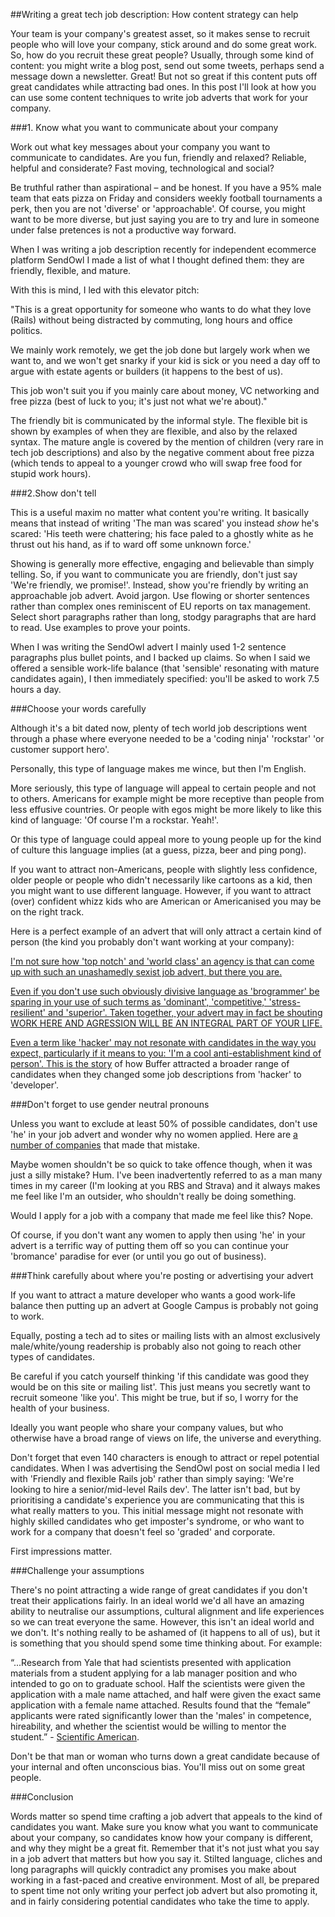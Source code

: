 ##Writing a great tech job description: How content strategy can help

Your team is your company's greatest asset, so it makes sense to recruit people who will love your company, stick around and do some great work. So, how do you recruit these great people? Usually, through some kind of content: you might write a blog post, send out some tweets, perhaps send a message down a newsletter. Great! But not so great if this content puts off great candidates while attracting bad ones. In this post I'll look at how you can use some content techniques to write job adverts that work for your company.


###1. Know what you want to communicate about your company

Work out what key messages about your company you want to communicate to candidates. Are you fun, friendly and relaxed? Reliable, helpful and considerate? Fast moving, technological and social?

Be truthful rather than aspirational – and be honest. If you have a 95% male team that eats pizza on Friday and considers weekly football tournaments a perk, then you are not 'diverse' or 'approachable'. Of course, you might want to be more diverse, but just saying you are to try and lure in someone under false pretences is not a productive way forward.

When I was writing a job description recently for independent ecommerce platform SendOwl I made a list of what I thought defined them: they are friendly, flexible, and mature.

With this is mind, I led with this elevator pitch:

"This is a great opportunity for someone who wants to do what they love (Rails) without being distracted by commuting, long hours and office politics.

We mainly work remotely, we get the job done but largely work when we want to, and we won't get snarky if your kid is sick or you need a day off to argue with estate agents or builders (it happens to the best of us). 

This job won't suit you if you mainly care about money, VC networking and free pizza (best of luck to you; it's just not what we're about)." 

The friendly bit is communicated by the informal style. The flexible bit is shown by examples of when they are flexible, and also by the relaxed syntax. The mature angle is covered by the mention of children (very rare in tech job descriptions) and also by the negative comment about free pizza (which tends to appeal to a younger crowd who will swap free food for stupid work hours). 



###2.Show don't tell

This is a useful maxim no matter what content you're writing. It basically means that instead of writing 'The man was scared' you instead <em>show</em> he's scared: 'His teeth were chattering; his face paled to a ghostly white as he thrust out his hand, as if to ward off some unknown force.'

Showing is generally more effective, engaging and believable than simply telling. So, if you want to communicate you are friendly, don't just say 'We're friendly, we promise!'. Instead, show you're friendly by writing an approachable job advert. Avoid jargon. Use flowing or shorter sentences rather than complex ones reminiscent of EU reports on tax management. Select short paragraphs rather than long, stodgy paragraphs that are hard to read. Use examples to prove your points.

When I was writing the SendOwl advert I mainly used 1-2 sentence paragraphs plus bullet points, and I backed up claims. So when I said we offered a sensible work-life balance (that 'sensible' resonating with mature candidates again), I then immediately specified: you'll be asked to work 7.5 hours a day.



###Choose your words carefully

Although it's a bit dated now, plenty of tech world job descriptions went through a phase where everyone needed to be a 'coding ninja' 'rockstar' 'or customer support hero'. 

Personally, this type of language makes me wince, but then I'm English. 

More seriously, this type of language will appeal to certain people and not to others. Americans for example might be more receptive than people from less effusive countries. Or people with egos might be more likely to like this kind of language: 'Of course I'm a rockstar. Yeah!'. 

Or this type of language could appeal more to young people up for the kind of culture this language implies (at a guess, pizza, beer and ping pong).

If you want to attract non-Americans, people with slightly less confidence, older people or people who didn't necessarily like cartoons as a kid, then you might want to use different language. However, if you want to attract (over) confident whizz kids who are American or Americanised you may be on the right track.

Here is a perfect example of an advert that will only attract a certain kind of person (the kind you probably don't want working at your company):
<a href="">

I'm not sure how 'top notch' and 'world class' an agency is that can come up with such an unashamedly sexist job advert, but there you are. 

Even if you don't use such obviously divisive language as 'brogrammer' be sparing in your use of such terms as 'dominant', 'competitive,' 'stress-resilient' and 'superior'. Taken together, your advert may in fact be shouting WORK HERE AND AGRESSION WILL BE AN INTEGRAL PART OF YOUR LIFE. 

Even a term like 'hacker' may not resonate with candidates in the way you expect, particularly if it means to you: 'I'm a cool anti-establishment kind of person'. <a href="http://www.fastcompany.com/3044094/strong-female-lead/how-changing-one-word-in-job-descriptions-can-lead-to-more-diverse-candid">This is the story</a> of how Buffer attracted a broader range of candidates when they changed some job descriptions from 'hacker' to 'developer'.


###Don't forget to use gender neutral pronouns

Unless you want to exclude at least 50% of possible candidates, don't use 'he' in your job advert and wonder why no women applied. Here are <a href="http://techcompaniesthatonlyhiremen.tumblr.com/">a number of companies</a> that made that mistake.

Maybe women shouldn't be so quick to take offence though, when it was just a silly mistake? Hum. I've been inadvertently referred to as a man many times in my career (I'm looking at you RBS and Strava) and it always makes me feel like I'm an outsider, who shouldn't really be doing something. 

Would I apply for a job with a company that made me feel like this? Nope.

Of course, if you don't want any women to apply then using 'he' in your advert is a terrific way of putting them off so you can continue your 'bromance' paradise for ever (or until you go out of business).



###Think carefully about where you're posting or advertising your advert

If you want to attract a mature developer who wants a good work-life balance then putting up an advert at Google Campus is probably not going to work.

Equally, posting a tech ad to sites or mailing lists with an almost exclusively male/white/young readership is probably also not going to reach other types of candidates. 

Be careful if you catch yourself thinking 'if this candidate was good they would be on this site or mailing list'. This just means you secretly want to recruit someone 'like you'. This might be true, but if so, I worry for the health of your business.

Ideally you want people who share your company values, but who otherwise have a broad range of views on life, the universe and everything.

Don't forget that even 140 characters is enough to attract or repel potential candidates. When I was advertising the SendOwl post on social media I led with 'Friendly and flexible Rails job' rather than simply saying: 'We're looking to hire a senior/mid-level Rails dev'. The latter isn't bad, but by prioritising a candidate's experience you are communicating that this is what really matters to you. This initial message might not resonate with highly skilled candidates who get imposter's syndrome, or who want to work for a company that doesn't feel so 'graded' and corporate. 

First impressions matter.



###Challenge your assumptions

There's no point attracting a wide range of great candidates if you don't treat their applications fairly. In an ideal world we'd all have an amazing ability to neutralise our assumptions, cultural alignment and life experiences so we can treat everyone the same. However, this isn't an ideal world and we don't. It's nothing really to be ashamed of (it happens to all of us), but it is something that you should spend some time thinking about. For example:

“...Research from Yale that had scientists presented with application materials from a student applying for a lab manager position and who intended to go on to graduate school. Half the scientists were given the application with a male name attached, and half were given the exact same application with a female name attached. Results found that the “female” applicants were rated significantly lower than the 'males' in competence, hireability, and whether the scientist would be willing to mentor the student.” - <a href="http://blogs.scientificamerican.com/unofficial-prognosis/2012/09/23/study-shows-gender-bias-in-science-is-real-heres-why-it-matters/">Scientific American</a>.

Don't be that man or woman who turns down a great candidate because of your internal and often unconscious bias. You'll miss out on some great people. 



###Conclusion

Words matter so spend time crafting a job advert that appeals to the kind of candidates you want. Make sure you know what you want to communicate about your company, so candidates know how your company is different, and why they might be a great fit. Remember that it's not just what you say in a job advert that matters but how you say it. Stilted language, cliches and long paragraphs will quickly contradict any promises you make about working in a fast-paced and creative environment. Most of all, be prepared to spent time not only writing your perfect job advert but also promoting it, and in fairly considering potential candidates who take the time to apply. 






